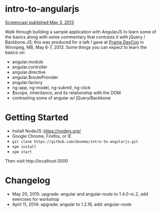 intro-to-angularjs
==================

[Screencast published May 3, 2013](http://www.youtube.com/watch?v=8ILQOFAgaXE)

Walk through building a sample application with AngularJS to learn some of the basics along with some commentary that contrasts it with jQuery / Backbone.JS; this was produced for a talk I gave at [Prairie DevCon](http://prairiedevcon.com/) in Winnipeg, MB, May 6-7, 2013. Some things you can expect to learn the basics on:

* angular.module
* angular.controller
* angular.directive
* angular.$routeProvider
* angular.factory
* ng-app, ng-model, ng-submit, ng-click
* $scope, inheritance, and its relationship with the DOM
* contrasting some of angular w/ jQuery/Backbone

# Getting Started

* Install NodeJS: https://nodejs.org/
* Google Chrome, Firefox, or IE
* `git clone https://github.com/davemo/intro-to-angularjs.git`
* `npm install`
* `npm start`

Then visit http://localhost:3000

# Changelog

- May 20, 2015: upgrade: angular and angular-route to 1.4.0-rc.2, add exercises for workshop
- April 11, 2014: upgrade: angular to 1.2.16, add: angular-route


